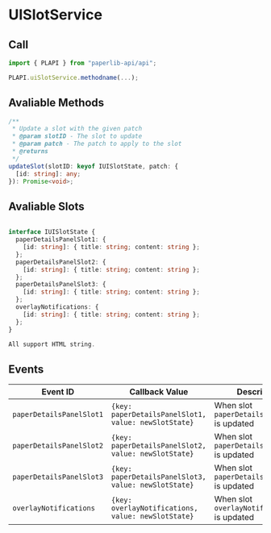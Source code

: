 # UISlotService

## Call

```typescript
import { PLAPI } from "paperlib-api/api";

PLAPI.uiSlotService.methodname(...);
```

## Avaliable Methods

```typescript
/**
 * Update a slot with the given patch
 * @param slotID - The slot to update
 * @param patch - The patch to apply to the slot
 * @returns
 */
updateSlot(slotID: keyof IUISlotState, patch: {
  [id: string]: any;
}): Promise<void>;
```

## Avaliable Slots

```typescript

interface IUISlotState {
  paperDetailsPanelSlot1: {
    [id: string]: { title: string; content: string };
  };
  paperDetailsPanelSlot2: {
    [id: string]: { title: string; content: string };
  };
  paperDetailsPanelSlot3: {
    [id: string]: { title: string; content: string };
  };
  overlayNotifications: {
    [id: string]: { title: string; content: string };
  };
}

All support HTML string.

```


## Events

| Event ID | Callback Value | Description |
| --- | --- | --- |
| `paperDetailsPanelSlot1` | `{key: paperDetailsPanelSlot1, value: newSlotState}` | When slot `paperDetailsPanelSlot1` is updated |
| `paperDetailsPanelSlot2` | `{key: paperDetailsPanelSlot2, value: newSlotState}` | When slot `paperDetailsPanelSlot2` is updated |
| `paperDetailsPanelSlot3` | `{key: paperDetailsPanelSlot3, value: newSlotState}` | When slot `paperDetailsPanelSlot3` is updated |
| `overlayNotifications` | `{key: overlayNotifications, value: newSlotState}` | When slot `overlayNotifications` is updated |